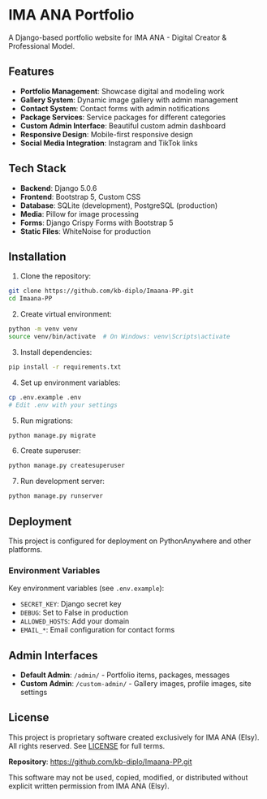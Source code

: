 # IMA ANA Portfolio

A Django-based portfolio website for IMA ANA - Digital Creator & Professional Model.

## Features

- **Portfolio Management**: Showcase digital and modeling work
- **Gallery System**: Dynamic image gallery with admin management
- **Contact System**: Contact forms with admin notifications
- **Package Services**: Service packages for different categories
- **Custom Admin Interface**: Beautiful custom admin dashboard
- **Responsive Design**: Mobile-first responsive design
- **Social Media Integration**: Instagram and TikTok links

## Tech Stack

- **Backend**: Django 5.0.6
- **Frontend**: Bootstrap 5, Custom CSS
- **Database**: SQLite (development), PostgreSQL (production)
- **Media**: Pillow for image processing
- **Forms**: Django Crispy Forms with Bootstrap 5
- **Static Files**: WhiteNoise for production

## Installation

1. Clone the repository:
```bash
git clone https://github.com/kb-diplo/Imaana-PP.git
cd Imaana-PP
```

2. Create virtual environment:
```bash
python -m venv venv
source venv/bin/activate  # On Windows: venv\Scripts\activate
```

3. Install dependencies:
```bash
pip install -r requirements.txt
```

4. Set up environment variables:
```bash
cp .env.example .env
# Edit .env with your settings
```

5. Run migrations:
```bash
python manage.py migrate
```

6. Create superuser:
```bash
python manage.py createsuperuser
```

7. Run development server:
```bash
python manage.py runserver
```

## Deployment

This project is configured for deployment on PythonAnywhere and other platforms.

### Environment Variables

Key environment variables (see `.env.example`):
- `SECRET_KEY`: Django secret key
- `DEBUG`: Set to False in production
- `ALLOWED_HOSTS`: Add your domain
- `EMAIL_*`: Email configuration for contact forms

## Admin Interfaces

- **Default Admin**: `/admin/` - Portfolio items, packages, messages
- **Custom Admin**: `/custom-admin/` - Gallery images, profile images, site settings

## License

This project is proprietary software created exclusively for IMA ANA (Elsy). All rights reserved. See [LICENSE](LICENSE) for full terms.

**Repository**: https://github.com/kb-diplo/Imaana-PP.git

This software may not be used, copied, modified, or distributed without explicit written permission from IMA ANA (Elsy).

